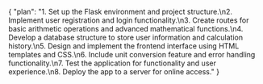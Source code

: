 {
    "plan": "1. Set up the Flask environment and project structure.\n2. Implement user registration and login functionality.\n3. Create routes for basic arithmetic operations and advanced mathematical functions.\n4. Develop a database structure to store user information and calculation history.\n5. Design and implement the frontend interface using HTML templates and CSS.\n6. Include unit conversion feature and error handling functionality.\n7. Test the application for functionality and user experience.\n8. Deploy the app to a server for online access."
}